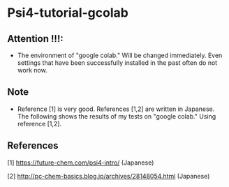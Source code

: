 # Psi4-tutorial-gcolab


## Attention !!!: 
- The environment of "google colab." Will be changed immediately. Even settings that have been successfully installed in the past often do not work now.


## Note
- Reference [1] is very good. References [1,2] are written in Japanese. The following shows the results of my tests on "google colab." Using reference [1,2]. 


## References


[1] https://future-chem.com/psi4-intro/ (Japanese)


[2] http://pc-chem-basics.blog.jp/archives/28148054.html (Japanese)